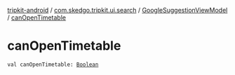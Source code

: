 [tripkit-android](../../index.md) / [com.skedgo.tripkit.ui.search](../index.md) / [GoogleSuggestionViewModel](index.md) / [canOpenTimetable](./can-open-timetable.md)

# canOpenTimetable

`val canOpenTimetable: `[`Boolean`](https://kotlinlang.org/api/latest/jvm/stdlib/kotlin/-boolean/index.html)